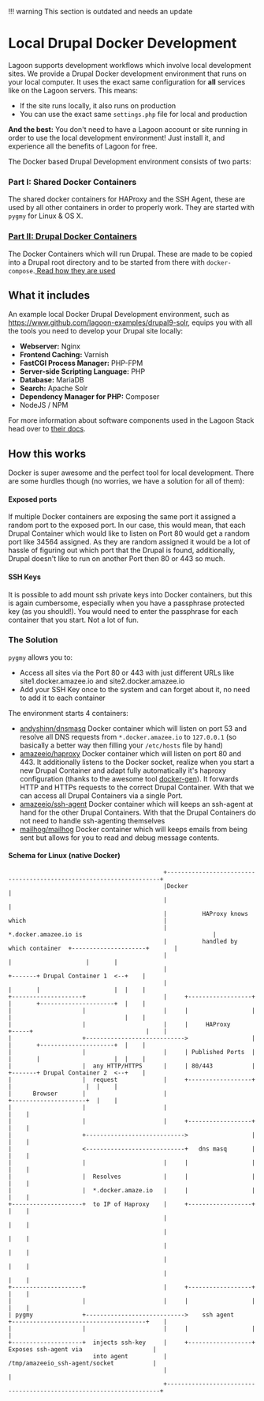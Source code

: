 !!! warning
    This section is outdated and needs an update

# Local Drupal Docker Development

Lagoon supports development workflows which involve local development sites. We provide a Drupal Docker development environment that runs on your local computer.
It uses the exact same configuration for **all** services like on the Lagoon servers. This means:

* If the site runs locally, it also runs on production
* You can use the exact same `settings.php` file for local and production

**And the best:** You don't need to have a Lagoon account or site running in order to use the local development environment! Just install it, and experience all the benefits of Lagoon for free.

The Docker based Drupal Development environment consists of two parts:

### Part I: Shared Docker Containers

The shared docker containers for HAProxy and the SSH Agent, these are used by all other containers in order to properly work. They are started with `pygmy` for Linux & OS X.

### [Part II: Drupal Docker Containers](./drupal_site_containers.md)

The Docker Containers which will run Drupal. These are made to be copied into a Drupal root directory and to be started from there with `docker-compose`.[ Read how they are used](./drupal_site_containers.md)

## What it includes

An example local Docker Drupal Development environment, such as https://www.github.com/lagoon-examples/drupal9-solr, equips you with all the tools you need to develop your Drupal site locally:

* **Webserver:** Nginx
* **Frontend Caching:** Varnish
* **FastCGI Process Manager:** PHP-FPM
* **Server-side Scripting Language:** PHP
* **Database:** MariaDB
* **Search:** Apache Solr
* **Dependency Manager for PHP:** Composer
* NodeJS / NPM

For more information about software components used in the Lagoon Stack head over to [their docs](https://docs.lagoon.sh).

## How this works

Docker is super awesome and the perfect tool for local development. There are some hurdles though \(no worries, we have a solution for all of them\):

#### Exposed ports

If multiple Docker containers are exposing the same port it assigned a random port to the exposed port. In our case, this would mean, that each Drupal Container which would like to listen on Port 80 would get a random port like 34564 assigned. As they are random assigned it would be a lot of hassle of figuring out which port that the Drupal is found, additionally, Drupal doesn't like to run on another Port then 80 or 443 so much.

#### SSH Keys

It is possible to add mount ssh private keys into Docker containers, but this is again cumbersome, especially when you have a passphrase protected key \(as you should!\). You would need to enter the passphrase for each container that you start. Not a lot of fun.

### The Solution

`pygmy` allows you to:

* Access all sites via the Port 80 or 443 with just different URLs like site1.docker.amazee.io and site2.docker.amazee.io
* Add your SSH Key once to the system and can forget about it, no need to add it to each container

The environment starts 4 containers:

* [andyshinn/dnsmasq](https://hub.docker.com/r/andyshinn/dnsmasq/) Docker container which will listen on port 53 and resolve all DNS requests from `*.docker.amazee.io` to `127.0.0.1` \(so basically a better way then filling your `/etc/hosts` file by hand\)
* [amazeeio/haproxy](https://hub.docker.com/r/amazeeio/haproxy/) Docker container which will listen on port 80 and 443. It additionally listens to the Docker socket, realize when you start a new Drupal Container and adapt fully automatically it's haproxy configuration \(thanks to the awesome tool [docker-gen](https://github.com/jwilder/docker-gen)\). It forwards HTTP and HTTPs requests to the correct Drupal Container. With that we can access all Drupal Containers via a single Port.
* [amazeeio/ssh-agent](https://hub.docker.com/r/amazeeio/ssh-agent/) Docker container which will keeps an ssh-agent at hand for the other Drupal Containers. With that the Drupal Containers do not need to handle ssh-agenting themselves
* [mailhog/mailhog](https://hub.docker.com/r/mailhog/mailhog/) Docker container which will keeps emails from being sent but allows for you to read and debug message contents.

#### Schema for Linux \(native Docker\)

```
                                            +--------------------------------------------------------------------+
                                            |Docker                                                              |
                                            |                                                                    |
                                            |          HAProxy knows which                                       |
                                            |          *.docker.amazee.io is                                     |
                                            |          handled by which container  +---------------------+       |
                                            |                                      |                     |       |
                                            |                              +-------+ Drupal Container 1  <--+    |
                                            |                              |       |                     |  |    |
+--------------------+                      |     +------------------+     |       +---------------------+  |    |
|                    |                      |     |                  |     |                                |    |
|                    |                      |     |     HAProxy      +-----+                                |    |
|                    +---------------------------->                  |     |       +---------------------+  |    |
|                    |                      |     | Published Ports  |     |       |                     |  |    |
|                    |  any HTTP/HTTPS      |     | 80/443           |     +-------+ Drupal Container 2  <--+    |
|                    |  request             |     +------------------+             |                     |  |    |
|      Browser       |                      |                                      +---------------------+  |    |
|                    |                      |                                                               |    |
|                    |                      |     +------------------+                                      |    |
|                    +---------------------------->                  |                                      |    |
|                    <----------------------------+   dns masq       |                                      |    |
|                    |                      |     |                  |                                      |    |
|                    |  Resolves            |     |                  |                                      |    |
|                    |  *.docker.amaze.io   |     |                  |                                      |    |
+--------------------+  to IP of Haproxy    |     +------------------+                                      |    |
                                            |                                                               |    |
                                            |                                                               |    |
                                            |                                                               |    |
                                            |                                                               |    |
                                            |                                                               |    |
+--------------------+                      |     +------------------+                                      |    |
|                    |                      |     |                  |                                      |    |
| pygmy              +---------------------------->    ssh agent     +--------------------------------------+    |
|                    |                      |     |                  |                                           |
+--------------------+  injects ssh-key     |     +------------------+  Exposes ssh-agent via                    |
                        into agent          |                           /tmp/amazeeio_ssh-agent/socket           |
                                            |                                                                    |
                                            +--------------------------------------------------------------------+
```

